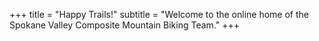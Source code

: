 +++
title = "Happy Trails!"
subtitle = "Welcome to the online home of the Spokane Valley Composite Mountain Biking Team."
+++